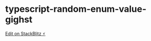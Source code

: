 # typescript-random-enum-value-gighst

[Edit on StackBlitz ⚡️](https://stackblitz.com/edit/typescript-random-enum-value-gighst)